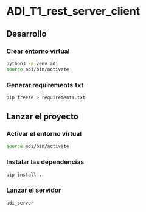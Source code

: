 # ADI_T1_rest_server_client


## Desarrollo
### Crear entorno virtual
```bash
python3 -m venv adi
source adi/bin/activate
```

### Generar requirements.txt
```bash
pip freeze > requirements.txt
```

## Lanzar el proyecto
### Activar el entorno virtual
```bash
source adi/bin/activate
```

### Instalar las dependencias
```bash
pip install .
```

### Lanzar el servidor
```bash
adi_server
```
